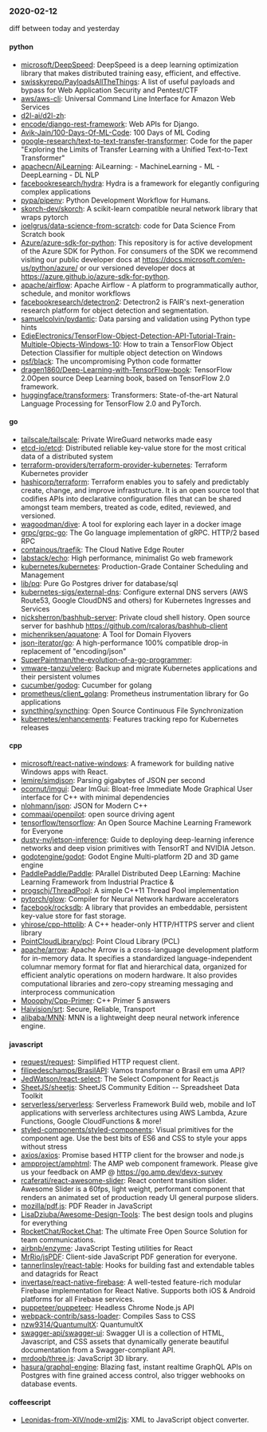 ### 2020-02-12
diff between today and yesterday

#### python
* [microsoft/DeepSpeed](https://github.com/microsoft/DeepSpeed): DeepSpeed is a deep learning optimization library that makes distributed training easy, efficient, and effective.
* [swisskyrepo/PayloadsAllTheThings](https://github.com/swisskyrepo/PayloadsAllTheThings): A list of useful payloads and bypass for Web Application Security and Pentest/CTF
* [aws/aws-cli](https://github.com/aws/aws-cli): Universal Command Line Interface for Amazon Web Services
* [d2l-ai/d2l-zh](https://github.com/d2l-ai/d2l-zh): 
* [encode/django-rest-framework](https://github.com/encode/django-rest-framework): Web APIs for Django. 
* [Avik-Jain/100-Days-Of-ML-Code](https://github.com/Avik-Jain/100-Days-Of-ML-Code): 100 Days of ML Coding
* [google-research/text-to-text-transfer-transformer](https://github.com/google-research/text-to-text-transfer-transformer): Code for the paper "Exploring the Limits of Transfer Learning with a Unified Text-to-Text Transformer"
* [apachecn/AiLearning](https://github.com/apachecn/AiLearning): AiLearning:  - MachineLearning - ML - DeepLearning - DL NLP
* [facebookresearch/hydra](https://github.com/facebookresearch/hydra): Hydra is a framework for elegantly configuring complex applications
* [pypa/pipenv](https://github.com/pypa/pipenv): Python Development Workflow for Humans.
* [skorch-dev/skorch](https://github.com/skorch-dev/skorch): A scikit-learn compatible neural network library that wraps pytorch
* [joelgrus/data-science-from-scratch](https://github.com/joelgrus/data-science-from-scratch): code for Data Science From Scratch book
* [Azure/azure-sdk-for-python](https://github.com/Azure/azure-sdk-for-python): This repository is for active development of the Azure SDK for Python. For consumers of the SDK we recommend visiting our public developer docs at https://docs.microsoft.com/en-us/python/azure/ or our versioned developer docs at https://azure.github.io/azure-sdk-for-python.
* [apache/airflow](https://github.com/apache/airflow): Apache Airflow - A platform to programmatically author, schedule, and monitor workflows
* [facebookresearch/detectron2](https://github.com/facebookresearch/detectron2): Detectron2 is FAIR's next-generation research platform for object detection and segmentation.
* [samuelcolvin/pydantic](https://github.com/samuelcolvin/pydantic): Data parsing and validation using Python type hints
* [EdjeElectronics/TensorFlow-Object-Detection-API-Tutorial-Train-Multiple-Objects-Windows-10](https://github.com/EdjeElectronics/TensorFlow-Object-Detection-API-Tutorial-Train-Multiple-Objects-Windows-10): How to train a TensorFlow Object Detection Classifier for multiple object detection on Windows
* [psf/black](https://github.com/psf/black): The uncompromising Python code formatter
* [dragen1860/Deep-Learning-with-TensorFlow-book](https://github.com/dragen1860/Deep-Learning-with-TensorFlow-book): TensorFlow 2.0Open source Deep Learning book, based on TensorFlow 2.0 framework.
* [huggingface/transformers](https://github.com/huggingface/transformers):  Transformers: State-of-the-art Natural Language Processing for TensorFlow 2.0 and PyTorch.

#### go
* [tailscale/tailscale](https://github.com/tailscale/tailscale): Private WireGuard networks made easy
* [etcd-io/etcd](https://github.com/etcd-io/etcd): Distributed reliable key-value store for the most critical data of a distributed system
* [terraform-providers/terraform-provider-kubernetes](https://github.com/terraform-providers/terraform-provider-kubernetes): Terraform Kubernetes provider
* [hashicorp/terraform](https://github.com/hashicorp/terraform): Terraform enables you to safely and predictably create, change, and improve infrastructure. It is an open source tool that codifies APIs into declarative configuration files that can be shared amongst team members, treated as code, edited, reviewed, and versioned.
* [wagoodman/dive](https://github.com/wagoodman/dive): A tool for exploring each layer in a docker image
* [grpc/grpc-go](https://github.com/grpc/grpc-go): The Go language implementation of gRPC. HTTP/2 based RPC
* [containous/traefik](https://github.com/containous/traefik): The Cloud Native Edge Router
* [labstack/echo](https://github.com/labstack/echo): High performance, minimalist Go web framework
* [kubernetes/kubernetes](https://github.com/kubernetes/kubernetes): Production-Grade Container Scheduling and Management
* [lib/pq](https://github.com/lib/pq): Pure Go Postgres driver for database/sql
* [kubernetes-sigs/external-dns](https://github.com/kubernetes-sigs/external-dns): Configure external DNS servers (AWS Route53, Google CloudDNS and others) for Kubernetes Ingresses and Services
* [nicksherron/bashhub-server](https://github.com/nicksherron/bashhub-server): Private cloud shell history. Open source server for bashhub https://github.com/rcaloras/bashhub-client
* [michenriksen/aquatone](https://github.com/michenriksen/aquatone): A Tool for Domain Flyovers
* [json-iterator/go](https://github.com/json-iterator/go): A high-performance 100% compatible drop-in replacement of "encoding/json"
* [SuperPaintman/the-evolution-of-a-go-programmer](https://github.com/SuperPaintman/the-evolution-of-a-go-programmer): 
* [vmware-tanzu/velero](https://github.com/vmware-tanzu/velero): Backup and migrate Kubernetes applications and their persistent volumes
* [cucumber/godog](https://github.com/cucumber/godog): Cucumber for golang
* [prometheus/client_golang](https://github.com/prometheus/client_golang): Prometheus instrumentation library for Go applications
* [syncthing/syncthing](https://github.com/syncthing/syncthing): Open Source Continuous File Synchronization
* [kubernetes/enhancements](https://github.com/kubernetes/enhancements): Features tracking repo for Kubernetes releases

#### cpp
* [microsoft/react-native-windows](https://github.com/microsoft/react-native-windows): A framework for building native Windows apps with React.
* [lemire/simdjson](https://github.com/lemire/simdjson): Parsing gigabytes of JSON per second
* [ocornut/imgui](https://github.com/ocornut/imgui): Dear ImGui: Bloat-free Immediate Mode Graphical User interface for C++ with minimal dependencies
* [nlohmann/json](https://github.com/nlohmann/json): JSON for Modern C++
* [commaai/openpilot](https://github.com/commaai/openpilot): open source driving agent
* [tensorflow/tensorflow](https://github.com/tensorflow/tensorflow): An Open Source Machine Learning Framework for Everyone
* [dusty-nv/jetson-inference](https://github.com/dusty-nv/jetson-inference): Guide to deploying deep-learning inference networks and deep vision primitives with TensorRT and NVIDIA Jetson.
* [godotengine/godot](https://github.com/godotengine/godot): Godot Engine  Multi-platform 2D and 3D game engine
* [PaddlePaddle/Paddle](https://github.com/PaddlePaddle/Paddle): PArallel Distributed Deep LEarning: Machine Learning Framework from Industrial Practice &
* [progschj/ThreadPool](https://github.com/progschj/ThreadPool): A simple C++11 Thread Pool implementation
* [pytorch/glow](https://github.com/pytorch/glow): Compiler for Neural Network hardware accelerators
* [facebook/rocksdb](https://github.com/facebook/rocksdb): A library that provides an embeddable, persistent key-value store for fast storage.
* [yhirose/cpp-httplib](https://github.com/yhirose/cpp-httplib): A C++ header-only HTTP/HTTPS server and client library
* [PointCloudLibrary/pcl](https://github.com/PointCloudLibrary/pcl): Point Cloud Library (PCL)
* [apache/arrow](https://github.com/apache/arrow): Apache Arrow is a cross-language development platform for in-memory data. It specifies a standardized language-independent columnar memory format for flat and hierarchical data, organized for efficient analytic operations on modern hardware. It also provides computational libraries and zero-copy streaming messaging and interprocess communication
* [Mooophy/Cpp-Primer](https://github.com/Mooophy/Cpp-Primer): C++ Primer 5 answers
* [Haivision/srt](https://github.com/Haivision/srt): Secure, Reliable, Transport
* [alibaba/MNN](https://github.com/alibaba/MNN): MNN is a lightweight deep neural network inference engine.

#### javascript
* [request/request](https://github.com/request/request):  Simplified HTTP request client.
* [filipedeschamps/BrasilAPI](https://github.com/filipedeschamps/BrasilAPI): Vamos transformar o Brasil em uma API?
* [JedWatson/react-select](https://github.com/JedWatson/react-select): The Select Component for React.js
* [SheetJS/sheetjs](https://github.com/SheetJS/sheetjs):  SheetJS Community Edition -- Spreadsheet Data Toolkit
* [serverless/serverless](https://github.com/serverless/serverless): Serverless Framework  Build web, mobile and IoT applications with serverless architectures using AWS Lambda, Azure Functions, Google CloudFunctions & more! 
* [styled-components/styled-components](https://github.com/styled-components/styled-components): Visual primitives for the component age. Use the best bits of ES6 and CSS to style your apps without stress 
* [axios/axios](https://github.com/axios/axios): Promise based HTTP client for the browser and node.js
* [ampproject/amphtml](https://github.com/ampproject/amphtml): The AMP web component framework. Please give us your feedback on AMP @ https://go.amp.dev/devx-survey
* [rcaferati/react-awesome-slider](https://github.com/rcaferati/react-awesome-slider): React content transition slider. Awesome Slider is a 60fps, light weight, performant component that renders an animated set of production ready UI general purpose sliders. 
* [mozilla/pdf.js](https://github.com/mozilla/pdf.js): PDF Reader in JavaScript
* [LisaDziuba/Awesome-Design-Tools](https://github.com/LisaDziuba/Awesome-Design-Tools): The best design tools and plugins for everything 
* [RocketChat/Rocket.Chat](https://github.com/RocketChat/Rocket.Chat): The ultimate Free Open Source Solution for team communications.
* [airbnb/enzyme](https://github.com/airbnb/enzyme): JavaScript Testing utilities for React
* [MrRio/jsPDF](https://github.com/MrRio/jsPDF): Client-side JavaScript PDF generation for everyone.
* [tannerlinsley/react-table](https://github.com/tannerlinsley/react-table):  Hooks for building fast and extendable tables and datagrids for React
* [invertase/react-native-firebase](https://github.com/invertase/react-native-firebase):  A well-tested feature-rich modular Firebase implementation for React Native. Supports both iOS & Android platforms for all Firebase services.
* [puppeteer/puppeteer](https://github.com/puppeteer/puppeteer): Headless Chrome Node.js API
* [webpack-contrib/sass-loader](https://github.com/webpack-contrib/sass-loader): Compiles Sass to CSS
* [nzw9314/QuantumultX](https://github.com/nzw9314/QuantumultX): QuantumultX
* [swagger-api/swagger-ui](https://github.com/swagger-api/swagger-ui): Swagger UI is a collection of HTML, Javascript, and CSS assets that dynamically generate beautiful documentation from a Swagger-compliant API.
* [mrdoob/three.js](https://github.com/mrdoob/three.js): JavaScript 3D library.
* [hasura/graphql-engine](https://github.com/hasura/graphql-engine): Blazing fast, instant realtime GraphQL APIs on Postgres with fine grained access control, also trigger webhooks on database events.

#### coffeescript
* [Leonidas-from-XIV/node-xml2js](https://github.com/Leonidas-from-XIV/node-xml2js): XML to JavaScript object converter.
